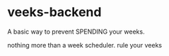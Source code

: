 # veeks-backend
A basic way to prevent SPENDING your weeks.

nothing more than a week scheduler.
rule your veeks
